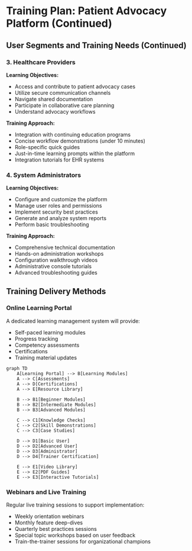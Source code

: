 # Training Plan: Patient Advocacy Platform (Continued)

## User Segments and Training Needs (Continued)

### 3. Healthcare Providers

**Learning Objectives:**
- Access and contribute to patient advocacy cases
- Utilize secure communication channels
- Navigate shared documentation
- Participate in collaborative care planning
- Understand advocacy workflows

**Training Approach:**
- Integration with continuing education programs
- Concise workflow demonstrations (under 10 minutes)
- Role-specific quick guides
- Just-in-time learning prompts within the platform
- Integration tutorials for EHR systems

### 4. System Administrators

**Learning Objectives:**
- Configure and customize the platform
- Manage user roles and permissions
- Implement security best practices
- Generate and analyze system reports
- Perform basic troubleshooting

**Training Approach:**
- Comprehensive technical documentation
- Hands-on administration workshops
- Configuration walkthrough videos
- Administrative console tutorials
- Advanced troubleshooting guides

## Training Delivery Methods

### Online Learning Portal

A dedicated learning management system will provide:

- Self-paced learning modules
- Progress tracking
- Competency assessments
- Certifications
- Training material updates

```mermaid
graph TD
    A[Learning Portal] --> B[Learning Modules]
    A --> C[Assessments]
    A --> D[Certifications]
    A --> E[Resource Library]
    
    B --> B1[Beginner Modules]
    B --> B2[Intermediate Modules]
    B --> B3[Advanced Modules]
    
    C --> C1[Knowledge Checks]
    C --> C2[Skill Demonstrations]
    C --> C3[Case Studies]
    
    D --> D1[Basic User]
    D --> D2[Advanced User]
    D --> D3[Administrator]
    D --> D4[Trainer Certification]
    
    E --> E1[Video Library]
    E --> E2[PDF Guides]
    E --> E3[Interactive Tutorials]
```

### Webinars and Live Training

Regular live training sessions to support implementation:

- Weekly orientation webinars
- Monthly feature deep-dives
- Quarterly best practices sessions
- Special topic workshops based on user feedback
- Train-the-trainer sessions for organizational champions
